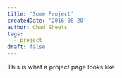 ```yaml
---
title: 'Some Project'
createdDate: '2016-08-20'
author: Chad Sheets
tags:
  - project
draft: false
---
```


This is what a project page looks like